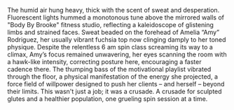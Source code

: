 The humid air hung heavy, thick with the scent of sweat and desperation.  Fluorescent lights hummed a monotonous tune above the mirrored walls of "Body By Brooke" fitness studio, reflecting a kaleidoscope of glistening limbs and strained faces.  Sweat beaded on the forehead of  Amelia “Amy” Rodriguez,  her usually vibrant fuchsia top now clinging damply to her toned physique.  Despite the relentless 6 am spin class screaming its way to a climax, Amy’s focus remained unwavering, her eyes scanning the room with a hawk-like intensity, correcting posture here, encouraging a faster cadence there. The thumping bass of the motivational playlist vibrated through the floor, a physical manifestation of the energy she projected, a force field of willpower designed to push her clients – and herself – beyond their limits. This wasn't just a job; it was a crusade.  A crusade for sculpted glutes and a healthier population, one grueling spin session at a time.

